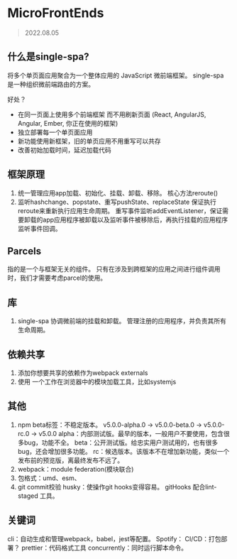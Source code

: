 # MicroFrontEnds
> 2022.08.05

## 什么是single-spa?
将多个单页面应用聚合为一个整体应用的 JavaScript 微前端框架。
single-spa 是一种组织微前端路由的方案。

好处？ 
* 在同一页面上使用多个前端框架 而不用刷新页面 (React, AngularJS, Angular, Ember, 你正在使用的框架)
* 独立部署每一个单页面应用
* 新功能使用新框架，旧的单页应用不用重写可以共存
* 改善初始加载时间，延迟加载代码

## 框架原理
1. 统一管理应用app加载、初始化、挂载、卸载、移除。
   核心方法reroute()
2. 监听hashchange、popstate、重写pushState、replaceState 保证执行reroute来重新执行应用生命周期。
  重写事件监听addEventListener，保证需要卸载的app应用程序被卸载以及监听事件被移除后，再执行挂载的应用程序监听事件回调。

## Parcels 
指的是一个与框架无关的组件。
只有在涉及到跨框架的应用之间进行组件调用时，我们才需要考虑parcel的使用。

## 库
1. single-spa
协调微前端的挂载和卸载。
管理注册的应用程序，并负责其所有生命周期。

## 依赖共享
1. 添加你想要共享的依赖作为webpack externals
2. 使用 一个工作在浏览器中的模块加载工具，比如systemjs

## 其他
1. npm beta标签：不稳定版本。
   v5.0.0-alpha.0 -> v5.0.0-beta.0 -> v5.0.0-rc.0 -> v5.0.0
   alpha：内部测试版。最早的版本，一般用户不要使用，包含很多bug，功能不全。
   beta：公开测试版。给忠实用户测试用的，也有很多bug，还会增加很多功能。
   rc：候选版本。该版本不在增加新功能，类似一个发布前的预览版，离最终发布不远了。
2. webpack：module federation(模块联合)
3. 包格式：umd、esm、
4. git commit校验
   husky：使操作git hooks变得容易。
   gitHooks 配合lint-staged 工具。

## 关键词
cli：自动生成和管理webpack，babel，jest等配置。
Spotify：
CI/CD：打包部署？
prettier：代码格式工具
concurrently：同时运行脚本命令。
